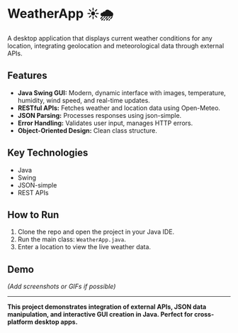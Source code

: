 # WeatherApp ☀️🌧️

A desktop application that displays current weather conditions for any location, integrating geolocation and meteorological data through external APIs.

## Features

- **Java Swing GUI:** Modern, dynamic interface with images, temperature, humidity, wind speed, and real-time updates.
- **RESTful APIs:** Fetches weather and location data using Open-Meteo.
- **JSON Parsing:** Processes responses using json-simple.
- **Error Handling:** Validates user input, manages HTTP errors.
- **Object-Oriented Design:** Clean class structure.

## Key Technologies

- Java
- Swing
- JSON-simple
- REST APIs

## How to Run

1. Clone the repo and open the project in your Java IDE.
2. Run the main class: `WeatherApp.java`.
3. Enter a location to view the live weather data.

## Demo

*(Add screenshots or GIFs if possible)*

---

**This project demonstrates integration of external APIs, JSON data manipulation, and interactive GUI creation in Java. Perfect for cross-platform desktop apps.**
